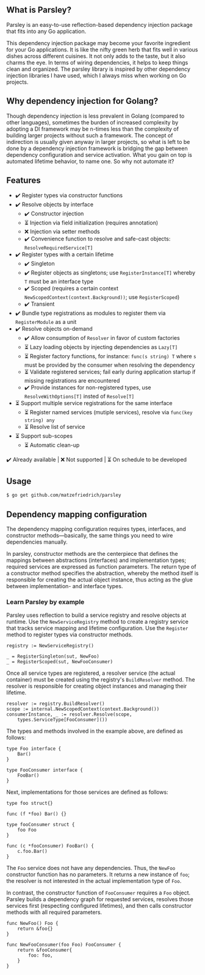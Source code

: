 ## What is Parsley?

Parsley is an easy-to-use reflection-based dependency injection package that fits into any Go application.

This dependency injection package may become your favorite ingredient for your Go applications. It is like the nifty green herb that fits well in various dishes across different cuisines. It not only adds to the taste, but it also charms the eye. In terms of wiring dependencies, it helps to keep things clean and organized. The parsley library is inspired by other dependency injection libraries I have used, which I always miss when working on Go projects.


## Why dependency injection for Golang?

Though dependency injection is less prevalent in Golang (compared to other languages), sometimes the burden of increased complexity by adopting a DI framework may be n-times less than the complexity of building larger projects without such a framework. The concept of indirection is usually given anyway in larger projects, so what is left to be done by a dependency injection framework is bridging the gap between dependency configuration and service activation. What you gain on top is automated lifetime behavior, to name one. So why not automate it?


## Features

- ✔️ Register types via constructor functions
- ✔️ Resolve objects by interface
  - ✔️ Constructor injection
  - ⏳ Injection via field initialization (requires annotation)
  - ❌ Injection via setter methods
  - ✔️ Convenience function to resolve and safe-cast objects: `ResolveRequiredService[T]`
- ✔️ Register types with a certain lifetime
  - ✔️ Singleton
  - ✔️ Register objects as singletons; use `RegisterInstance[T]` whereby `T` must be an interface type
  - ✔️ Scoped (requires a certain context `NewScopedContext(context.Background))`; use `RegisterScoped`)
  - ✔️ Transient
- ✔️ Bundle type registrations as modules to register them via `RegisterModule` as a unit
- ✔️ Resolve objects on-demand
  - ✔️ Allow consumption of `Resolver` in favor of custom factories
  - ⏳ Lazy loading objects by injecting dependencies as `Lazy[T]`
  - ⏳ Register factory functions, for instance: `func(s string) T` where `s` must be provided by the consumer when resolving the dependency
  - ⏳ Validate registered services; fail early during application startup if missing registrations are encountered
  - ✔️ Provide instances for non-registered types, use `ResolveWithOptions[T]` insted of `Resolve[T]`
- ⏳ Support multiple service registrations for the same interface
  - ⏳ Register named services (mutiple services), resolve via `func(key string) any`
  - ⏳ Resolve list of service
- ⏳ Support sub-scopes
  - ⏳ Automatic clean-up


✔️ Already available | ❌ Not supported | ⏳ On schedule to be developed


## Usage

````sh
$ go get github.com/matzefriedrich/parsley
````


## Dependency mapping configuration

The dependency mapping configuration requires types, interfaces, and constructor methods—basically, the same things you need to wire dependencies manually. 

In parsley, constructor methods are the centerpiece that defines the mappings between abstractions (interfaces) and implementation types; required services are expressed as function parameters. The return type of a constructor method specifies the abstraction, whereby the method itself is responsible for creating the actual object instance, thus acting as the glue between implementation- and interface types.

### Learn Parsley by example

Parsley uses reflection to build a service registry and resolve objects at runtime. Use the `NewServiceRegistry` method to create a registry service that tracks service mapping and lifetime configuration. Use the `Register` method to register types via constructor methods.

````golang
registry := NewServiceRegistry()

_ = RegisterSingleton(sut, NewFoo)
_ = RegisterScoped(sut, NewFooConsumer)
````

Once all service types are registered, a resolver service (the actual container) must be created using the registry's `BuildResolver` method. The resolver is responsible for creating object instances and managing their lifetime.

````golang
resolver := registry.BuildResolver()
scope := internal.NewScopedContext(context.Background())
consumerInstance, _ := resolver.Resolve(scope, 
    types.ServiceType[FooConsumer]())
````

The types and methods involved in the example above, are defined as follows:

````golang
type Foo interface {
    Bar()
}

type FooConsumer interface {
    FooBar()
}
````

Next, implementations for those services are defined as follows:

````golang
type foo struct{}

func (f *foo) Bar() {}

type fooConsumer struct {
    foo Foo
}

func (c *fooConsumer) FooBar() {
    c.foo.Bar()
}
````

The `Foo` service does not have any dependencies. Thus, the `NewFoo` constructor function has no parameters. It returns a new instance of `foo`; the resolver is not interested in the actual implementation type of `Foo`.

In contrast, the constructor function of `FooConsumer` requires a `Foo` object. Parsley builds a dependency graph for requested services, resolves those services first (respecting configured lifetimes), and then calls constructor methods with all required parameters.

````golang
func NewFoo() Foo {
    return &foo{}
}

func NewFooConsumer(foo Foo) FooConsumer {
    return &fooConsumer{
        foo: foo,
    }
}
````